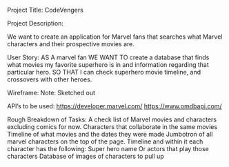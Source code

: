 Project Title: CodeVengers

Project Description: 

We want to create an application for Marvel fans that searches what Marvel characters and their prospective movies are.

User Story:
AS A marvel fan
WE WANT TO create a database that finds what movies my favorite superhero is in and information regarding that particular hero.
SO THAT I can check superhero movie timeline, and crossovers with other heroes.

Wireframe: 
Note: Sketched out

API’s to be used:
https://developer.marvel.com/
https://www.omdbapi.com/


Rough Breakdown of Tasks:
A check list of Marvel movies  and characters excluding comics for now.
Characters that collaborate in the same movies
Timeline of what movies and the dates they were made
Jumbotron of all marvel characters on the top of the page.
Timeline and within it each character has the following:
Super hero name
Or actors that play those characters
Database of images of characters to pull up
